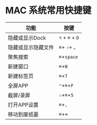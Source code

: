 # MAC 系统常用快捷键
| 功能               | 按键            |
| ------------------ | --------------- |
| 隐藏或显示Dock     | `⌥` + `⌘` + `D` |
| 隐藏或显示隐藏文件 | `⌘`+ `⇧`+ `。`  |
| 聚焦搜索           | `⌘`+`space`     |
| 新建窗口           | `⌘`+`N`         |
| 新建标签页         | `⌘`+`T`         |
| 全屏APP            | `⌃`+`⌘`+`F`     |
| 截屏/录屏          | `⇧`+`⌘`+`5`     |
| 打开APP设置        | `⌘`+`,`         |
| 移动到废纸篓       | `⌘`+`⌫`         |

